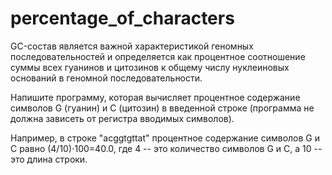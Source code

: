 # percentage_of_characters

GC-состав является важной характеристикой геномных последовательностей и определяется как процентное соотношение суммы всех гуанинов и цитозинов к общему 
числу нуклеиновых оснований в геномной последовательности.

Напишите программу, которая вычисляет процентное содержание символов G (гуанин) и C (цитозин) в введенной строке (программа не должна зависеть от регистра
вводимых символов).

Например, в строке "acggtgttat" процентное содержание символов G и C равно (4/10)⋅100=40.0, где 4 -- это количество символов G и C,  а 10 -- это длина строки.

